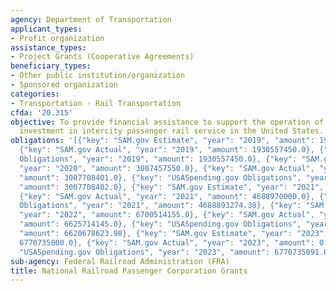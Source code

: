 ```yaml
---
agency: Department of Transportation
applicant_types:
- Profit organization
assistance_types:
- Project Grants (Cooperative Agreements)
beneficiary_types:
- Other public institution/organization
- Sponsored organization
categories:
- Transportation - Rail Transportation
cfda: '20.315'
objective: To provide financial assistance to support the operation of and capital
  investment in intercity passenger rail service in the United States.
obligations: '[{"key": "SAM.gov Estimate", "year": "2019", "amount": 1931062000.0},
  {"key": "SAM.gov Actual", "year": "2019", "amount": 1930557450.0}, {"key": "USASpending.gov
  Obligations", "year": "2019", "amount": 1930557450.0}, {"key": "SAM.gov Estimate",
  "year": "2020", "amount": 3007457550.0}, {"key": "SAM.gov Actual", "year": "2020",
  "amount": 3007708401.0}, {"key": "USASpending.gov Obligations", "year": "2020",
  "amount": 3007708402.0}, {"key": "SAM.gov Estimate", "year": "2021", "amount": 4678970000.0},
  {"key": "SAM.gov Actual", "year": "2021", "amount": 4688970000.0}, {"key": "USASpending.gov
  Obligations", "year": "2021", "amount": 4688893274.38}, {"key": "SAM.gov Estimate",
  "year": "2022", "amount": 6700514155.0}, {"key": "SAM.gov Actual", "year": "2022",
  "amount": 6625714145.0}, {"key": "USASpending.gov Obligations", "year": "2022",
  "amount": 6620678623.98}, {"key": "SAM.gov Estimate", "year": "2023", "amount":
  6770735000.0}, {"key": "SAM.gov Actual", "year": "2023", "amount": 0.0}, {"key":
  "USASpending.gov Obligations", "year": "2023", "amount": 6770735091.0}]'
sub-agency: Federal Railroad Administration (FRA)
title: National Railroad Passenger Corporation Grants
---
```

